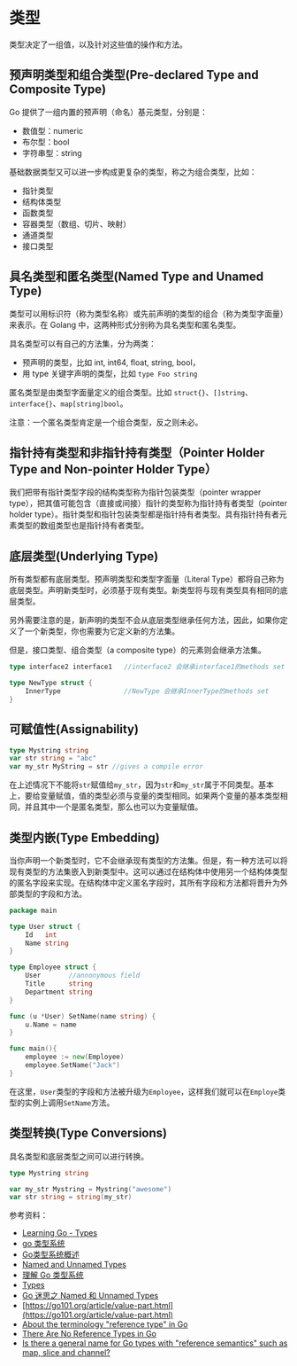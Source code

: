 # 类型

类型决定了一组值，以及针对这些值的操作和方法。

## 预声明类型和组合类型(Pre-declared Type and Composite Type)

Go 提供了一组内置的预声明（命名）基元类型，分别是：

* 数值型：numeric
* 布尔型：bool
* 字符串型：string

基础数据类型又可以进一步构成更复杂的类型，称之为组合类型，比如：

* 指针类型
* 结构体类型
* 函数类型
* 容器类型（数组、切片、映射）
* 通道类型
* 接口类型

## 具名类型和匿名类型(Named Type and Unamed Type)

类型可以用标识符（称为类型名称）或先前声明的类型的组合（称为类型字面量）来表示。在 Golang 中，这两种形式分别称为具名类型和匿名类型。

具名类型可以有自己的方法集，分为两类：

* 预声明的类型，比如 int, int64, float, string, bool，
* 用 type 关键字声明的类型，比如 `type Foo string`

匿名类型是由类型字面量定义的组合类型。比如 `struct{}`、`[]string`、`interface{}`、`map[string]bool`。

注意：一个匿名类型肯定是一个组合类型，反之则未必。

## 指针持有类型和非指针持有类型（Pointer Holder Type and Non-pointer Holder Type）

我们把带有指针类型字段的结构类型称为指针包装类型（pointer wrapper type），把其值可能包含（直接或间接）指针的类型称为指针持有者类型（pointer holder type）。指针类型和指针包装类型都是指针持有者类型。具有指针持有者元素类型的数组类型也是指针持有者类型。

## 底层类型(Underlying Type)

所有类型都有底层类型。预声明类型和类型字面量（Literal Type）都将自己称为底层类型。声明新类型时，必须基于现有类型。新类型将与现有类型具有相同的底层类型。

另外需要注意的是，新声明的类型不会从底层类型继承任何方法，因此，如果你定义了一个新类型，你也需要为它定义新的方法集。

但是，接口类型、组合类型（a composite type）的元素则会继承方法集。

```go
type interface2 interface1   //interface2 会继承interface1的methods set

type NewType struct {
    InnerType                //NewType 会继承InnerType的methods set
}

```

## 可赋值性(Assignability)

```go
type Mystring string
var str string = "abc"
var my_str MyString = str //gives a compile error
```

在上述情况下不能将`str`赋值给`my_str`，因为`str`和`my_str`属于不同类型。基本上，要给变量赋值，值的类型必须与变量的类型相同。如果两个变量的基本类型相同，并且其中一个是匿名类型，那么也可以为变量赋值。

## 类型内嵌(Type Embedding)

当你声明一个新类型时，它不会继承现有类型的方法集。但是，有一种方法可以将现有类型的方法集嵌入到新类型中。这可以通过在结构体中使用另一个结构体类型的匿名字段来实现。在结构体中定义匿名字段时，其所有字段和方法都将晋升为外部类型的字段和方法。

```go
package main

type User struct {
    Id   int
    Name string
}

type Employee struct {
    User       //annonymous field
    Title      string
    Department string
}

func (u *User) SetName(name string) {
    u.Name = name
}

func main(){
    employee := new(Employee)
    employee.SetName("Jack")
}
```

在这里，`User`类型的字段和方法被升级为`Employee`，这样我们就可以在`Employe`类型的实例上调用`SetName`方法。

## 类型转换(Type Conversions)

具名类型和底层类型之间可以进行转换。

```go
type Mystring string

var my_str Mystring = Mystring("awesome")
var str string = string(my_str)
```

参考资料：

* [Learning Go - Types](https://www.laktek.com/2012/01/27/learning-go-types)
* [go 类型系统](https://studygolang.com/articles/6979)
* [Go类型系统概述](https://gfw.go101.org/article/type-system-overview.html)
* [Named and Unnamed Types](https://stackoverflow.com/questions/32983546/named-and-unnamed-types)
* [理解 Go 类型系统](https://sanyuesha.com/2017/07/27/go-type/)
* [Types](https://go.dev/ref/spec#Types)
* [Go 迷思之 Named 和 Unnamed Types](http://hxz.ink/2017/11/27/go-Named-and-Unnamed-Types/)
* [https://go101.org/article/value-part.html](https://go101.org/article/value-part.html)
* [About the terminology "reference type" in Go](https://github.com/go101/go101/wiki/About-the-terminology-%22reference-type%22-in-Go)
* [There Are No Reference Types in Go](https://www.tapirgames.com/blog/golang-has-no-reference-values)
* [Is there a general name for Go types with "reference semantics" such as map, slice and channel?](https://stackoverflow.com/questions/65717235/is-there-a-general-name-for-go-types-with-reference-semantics-such-as-map-sli)
